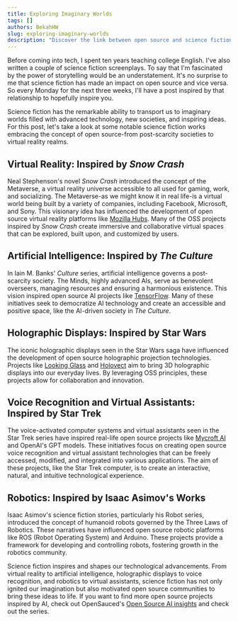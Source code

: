 ```yaml
---
title: Exploring Imaginary Worlds
tags: []
authors: BekahHW
slug: exploring-imaginary-worlds
description: "Discover the link between open source and science fiction in our blog series. Join us as we delve into the imaginative worlds crafted by authors, the impact of open source on collaborative world-building, and the creative contributions of fans. Explore the convergence of fiction and technology, and uncover the transformative power of open source in shaping science fiction narratives."
---
```


Before coming into tech, I spent ten years teaching college English. I've also written a couple of science fiction screenplays. To say that I'm fascinated by the power of storytelling would be an understatement. It's no surprise to me that science fiction has made an impact on open source and vice versa. So every Monday for the next three weeks, I'll have a post inspired by that relationship to hopefully inspire you. 

Science fiction has the remarkable ability to transport us to imaginary worlds filled with advanced technology, new societies, and inspiring ideas. For this post, let's take a look at some notable science fiction works embracing the concept of open source-from post-scarcity societies to virtual reality realms.

## Virtual Reality: Inspired by *Snow Crash*
Neal Stephenson's novel *Snow Crash* introduced the concept of the Metaverse, a virtual reality universe accessible to all used for gaming, work, and socializing. The Metaverse-as we might know it in real life-is a virtual world being built by a variety of companies, including Facebook, Microsoft, and Sony. This visionary idea has influenced the development of open source virtual reality platforms like [Mozilla Hubs](https://hubs.mozilla.com/). Many of the OSS projects inspired by *Snow Crash* create immersive and collaborative virtual spaces that can be explored, built upon, and customized by users.

## Artificial Intelligence: Inspired by *The Culture*
In Iain M. Banks' *Culture* series, artificial intelligence governs a post-scarcity society. The Minds, highly advanced AIs, serve as benevolent overseers, managing resources and ensuring a harmonious existence. This vision inspired open source AI projects like [TensorFlow](https://github.com/tensorflow). Many of these initiatives seek to democratize AI technology and create an accessible and positive space, like the AI-driven society in *The Culture*.

## Holographic Displays: Inspired by Star Wars
The iconic holographic displays seen in the Star Wars saga have influenced the development of open source holographic projection technologies. Projects like [Looking Glass](https://lookingglassfactory.com/) and [Holovect](https://lookingglassfactory.com/) aim to bring 3D holographic displays into our everyday lives. By leveraging OSS principles, these projects allow for collaboration and innovation.

## Voice Recognition and Virtual Assistants: Inspired by Star Trek
The voice-activated computer systems and virtual assistants seen in the Star Trek series have inspired real-life open source projects like [Mycroft AI](https://github.com/MycroftAI) and OpenAI's GPT models. These initiatives focus on creating open source voice recognition and virtual assistant technologies that can be freely accessed, modified, and integrated into various applications. The aim of these projects, like the Star Trek computer, is to create an interactive, natural, and intuitive technological experience.

## Robotics: Inspired by Isaac Asimov's Works
Isaac Asimov's science fiction stories, particularly his Robot series, introduced the concept of humanoid robots governed by the Three Laws of Robotics. These narratives have influenced open source robotic platforms like ROS (Robot Operating System) and Arduino. These projects provide a framework for developing and controlling robots, fostering growth in the robotics community.

Science fiction inspires and shapes our technological advancements. From virtual reality to artificial intelligence, holographic displays to voice recognition, and robotics to virtual assistants, science fiction has not only ignited our imagination but also motivated open source communities to bring these ideas to life. If you want to find more open source projects inspired by AI, check out OpenSauced's [Open Source AI insights](https://insights.opensauced.pizza/ai/) and check out the series.